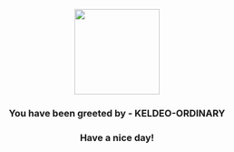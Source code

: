 <p align="center">
            <img src="https://raw.githubusercontent.com/PokeAPI/sprites/master/sprites/pokemon/647.png" width="150" height="150">
          </p>
          <h3 align="center">You have been greeted by - <b>KELDEO-ORDINARY</b></h3>
          <h3 align="center">Have a nice day!</h3>
